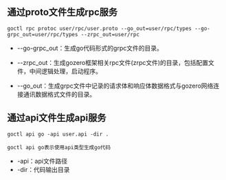 ## 通过proto文件生成rpc服务

```
goctl rpc protoc user/rpc/user.proto --go_out=user/rpc/types --go-grpc_out=user/rpc/types --zrpc_out=user/rpc
```

* --go-grpc_out：生成go代码形式的grpc文件的目录。
* --zrpc_out：生成gozero框架相关rpc文件(zrpc文件)的目录，包括配置文件，中间逻辑处理，启动程序。

* --go_out：生成grpc文件中记录的请求体和响应体数据格式与gozero网络连接通讯数据格式文件的目录。



## 通过api文件生成api服务

```
goctl api go -api user.api -dir .

goctl api go表示使用api类型生成go代码
```

* -api：api文件路径
* -dir：代码输出目录